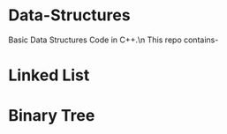 # Data-Structures
Basic Data Structures Code in C++.\n
This repo contains-
# Linked List
# Binary Tree
